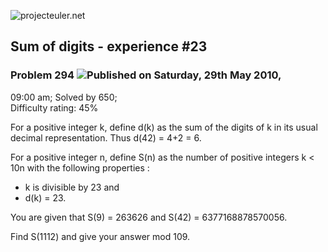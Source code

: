 ![projecteuler.net](images/print_page_logo.png)

## Sum of digits - experience #23

### Problem 294 ![](images/icon_info.png)Published on Saturday, 29th May 2010,
09:00 am; Solved by 650;  
Difficulty rating: 45%

For a positive integer k, define d(k) as the sum of the digits of k in its
usual decimal representation. Thus d(42) = 4+2 = 6.

For a positive integer n, define S(n) as the number of positive integers k
&lt; 10n with the following properties :

  * k is divisible by 23 and 
  * d(k) = 23. 

You are given that S(9) = 263626 and S(42) = 6377168878570056.

Find S(1112) and give your answer mod 109.

  
  

